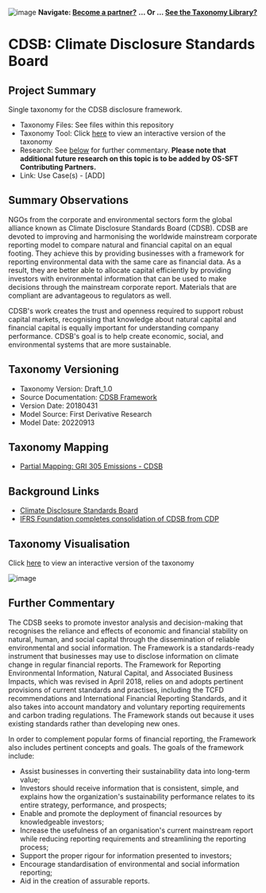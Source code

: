 ![image](https://user-images.githubusercontent.com/112073913/188821900-0c411acf-fbdd-4163-adc9-3ba4e2be78df.png)
**Navigate: [Become a partner?](https://github.com/OS-SFT/06-COLLABORATORS-PARTNERS)**
**... Or ... [See the Taxonomy Library?](https://github.com/orgs/OS-SFT/projects/2)**

# CDSB: Climate Disclosure Standards Board

## Project Summary

Single taxonomy for the CDSB disclosure framework.
- Taxonomy Files: See files within this repository
- Taxonomy Tool: Click [here](https://os-sft.solidatus.com/viewer/share/otJ80AdMenjnCwQ3HIAR1T9MOraP6eNh) to view an interactive version of the taxonomy
- Research: See [below](https://github.com/OS-SFT/Taxonomy-Mappings-Library/tree/main/Single%20Taxonomies/CDSB#further-commentary) for further commentary. **Please note that additional future research on this topic is to be added by OS-SFT Contributing Partners.**
- Link: Use Case(s) - [ADD]

## Summary Observations

NGOs from the corporate and environmental sectors form the global alliance known as Climate Disclosure Standards Board (CDSB). CDSB are devoted to improving and harmonising the worldwide mainstream corporate reporting model to compare natural and financial capital on an equal footing.
They achieve this by providing businesses with a framework for reporting environmental data with the same care as financial data. As a result, they are better able to allocate capital efficiently by providing investors with environmental information that can be used to make decisions through the mainstream corporate report. Materials that are compliant are advantageous to regulators as well.

CDSB's work creates the trust and openness required to support robust capital markets, recognising that knowledge about natural capital and financial capital is equally important for understanding company performance. CDSB's goal is to help create economic, social, and environmental systems that are more sustainable.

## Taxonomy Versioning

- Taxonomy Version: Draft_1.0
- Source Documentation: [CDSB Framework](https://www.cdsb.net/sites/default/files/cdsb_framework_2.1.pdf)
- Version Date: 20180431
- Model Source: First Derivative Research
- Model Date: 20220913

## Taxonomy Mapping

- [Partial Mapping: GRI 305 Emissions - CDSB](https://github.com/OS-SFT/Taxonomy-Mappings-Library/tree/main/Taxonomy%20Mappings%20-%20Double/GRI%20-%20CDSB) 

## Background Links

- [Climate Disclosure Standards Board](https://www.cdsb.net/)
- [IFRS Foundation completes consolidation of CDSB from CDP](https://www.cdp.net/en/articles/governments/ifrs-foundation-completes-consolidation-of-cdsb-from-cdp)

## Taxonomy Visualisation

Click [here](https://os-sft.solidatus.com/viewer/share/otJ80AdMenjnCwQ3HIAR1T9MOraP6eNh) to view an interactive version of the taxonomy

![image](https://github.com/OS-SFT/Taxonomy-Mappings-Library/assets/112079442/fe0d0400-0f3a-4199-971f-9de926a728da)

## Further Commentary

The CDSB seeks to promote investor analysis and decision-making that recognises the reliance and effects of economic and financial stability on natural, human, and social capital through the dissemination of reliable environmental and social information. The Framework is a standards-ready instrument that businesses may use to disclose information on climate change in regular financial reports. The Framework for Reporting Environmental Information, Natural Capital, and Associated Business Impacts, which was revised in April 2018, relies on and adopts pertinent provisions of current standards and practises, including the TCFD recommendations and International Financial Reporting Standards, and it also takes into account mandatory and voluntary reporting requirements and carbon trading regulations. The Framework stands out because it uses existing standards rather than developing new ones.

In order to complement popular forms of financial reporting, the Framework also includes pertinent concepts and goals.
The goals of the framework include:
* Assist businesses in converting their sustainability data into long-term value;
* Investors should receive information that is consistent, simple, and explains how the organization's sustainability performance relates to its entire strategy, performance, and prospects;
* Enable and promote the deployment of financial resources by knowledgeable investors;
* Increase the usefulness of an organisation's current mainstream report while reducing reporting requirements and streamlining the reporting process;
* Support the proper rigour for information presented to investors; 
* Encourage standardisation of environmental and social information reporting; 
* Aid in the creation of assurable reports.
